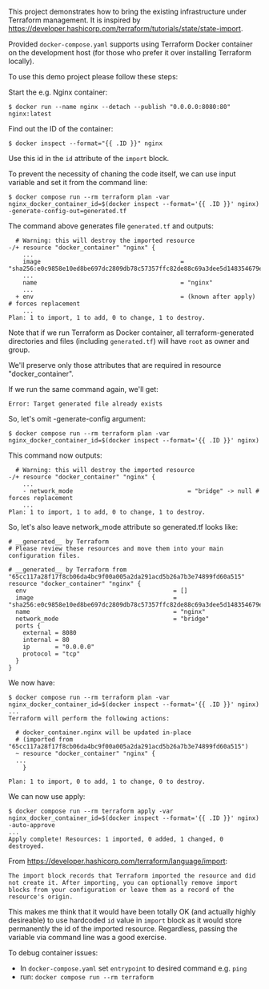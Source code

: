 This project demonstrates how to bring the existing infrastructure under Terraform management. It is inspired by https://developer.hashicorp.com/terraform/tutorials/state/state-import.

Provided `docker-compose.yaml` supports using Terraform Docker container on the development host (for those who prefer it over installing Terraform locally).

To use this demo project please follow these steps:

Start the e.g. Nginx container:
```
$ docker run --name nginx --detach --publish "0.0.0.0:8080:80" nginx:latest
```
Find out the ID of the container:
```
$ docker inspect --format="{{ .ID }}" nginx
```
Use this id in the `id` attribute of the `import` block.

To prevent the necessity of chaning the code itself, we can use input variable
and set it from the command line:
```
$ docker compose run --rm terraform plan -var nginx_docker_container_id=$(docker inspect --format='{{ .ID }}' nginx) -generate-config-out=generated.tf
```

The command above generates file `generated.tf` and outputs:
```
  # Warning: this will destroy the imported resource
-/+ resource "docker_container" "nginx" {
	...
	image                                       = "sha256:e0c9858e10ed8be697dc2809db78c57357ffc82de88c69a3dee5d148354679ef"
	...
    name                                        = "nginx"
	...
  + env                                         = (known after apply) # forces replacement
    ...
Plan: 1 to import, 1 to add, 0 to change, 1 to destroy.
```
Note that if we run Terraform as Docker container, all terraform-generated directories and files (including `generated.tf`) will have `root` as owner and group.

We'll preserve only those attributes that are required in resource "docker_container".

If we run the same command again, we'll get:

```
Error: Target generated file already exists
```
So, let's omit -generate-config argument:

```
$ docker compose run --rm terraform plan -var nginx_docker_container_id=$(docker inspect --format='{{ .ID }}' nginx)
```

This command now outputs:

```
  # Warning: this will destroy the imported resource
-/+ resource "docker_container" "nginx" {
    ...
    - network_mode                                = "bridge" -> null # forces replacement
	...
Plan: 1 to import, 1 to add, 0 to change, 1 to destroy.
```

So, let's also leave network_mode attribute so generated.tf looks like:
```
# __generated__ by Terraform
# Please review these resources and move them into your main configuration files.

# __generated__ by Terraform from "65cc117a28f17f8cb06da4bc9f00a005a2da291acd5b26a7b3e74899fd60a515"
resource "docker_container" "nginx" {
  env                                         = []
  image                                       = "sha256:e0c9858e10ed8be697dc2809db78c57357ffc82de88c69a3dee5d148354679ef"
  name                                        = "nginx"
  network_mode                                = "bridge" 
  ports {
    external = 8080
    internal = 80
    ip       = "0.0.0.0"
    protocol = "tcp"
  }
}
```
We now have:
```
$ docker compose run --rm terraform plan -var nginx_docker_container_id=$(docker inspect --format='{{ .ID }}' nginx) 
...
Terraform will perform the following actions:

  # docker_container.nginx will be updated in-place
  # (imported from "65cc117a28f17f8cb06da4bc9f00a005a2da291acd5b26a7b3e74899fd60a515")
  ~ resource "docker_container" "nginx" {
  ...
    }

Plan: 1 to import, 0 to add, 1 to change, 0 to destroy.
```
We can now use apply:
```
$ docker compose run --rm terraform apply -var nginx_docker_container_id=$(docker inspect --format='{{ .ID }}' nginx) -auto-approve
...
Apply complete! Resources: 1 imported, 0 added, 1 changed, 0 destroyed.
```

From https://developer.hashicorp.com/terraform/language/import:
```
The import block records that Terraform imported the resource and did not create it. After importing, you can optionally remove import blocks from your configuration or leave them as a record of the resource's origin.
```

This makes me think that it would have been totally OK (and actually highly desireable) to use hardcoded `id` value in `import` block as it would store permanently the id of the imported resource. Regardless, passing the variable via command line was a good exercise.


To debug container issues:
- In `docker-compose.yaml` set `entrypoint` to desired command e.g. `ping`
- run: `docker compose run --rm terraform`